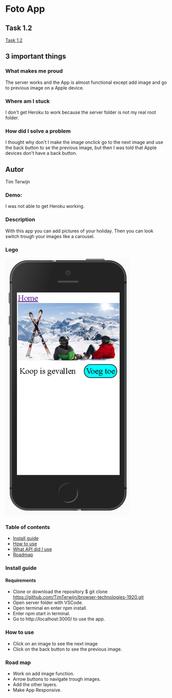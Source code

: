 # Foto App

## Task 1.2
[Task 1.2](/docs/onderzoek.md)

## 3 important things
### What makes me proud
The server works and the App is almost functional except add image and go to previous image on a Apple device.

### Where am I stuck
I don't get Heroku to work because the server folder is not my real root folder.

### How did I solve a problem
I thought why don't I make the image onclick go to the next image and use the back button to se the previous image, but then I was told that Apple devices don't have a back button.

## Autor
Tim Terwijn

### Demo:
I was not able to get Heroku working.

### Description
With this app you can add pictures of your holiday. Then you can look switch trough your images like a carousel.

### Logo
![Logo](/docs/logo.png)

### Table of contents
* [Install guide](#install-guide)
* [How to use](#how-to-use)
* [What API did I use](#what-api-did-i-use)
* [Roadmap](#roadmap)

### Install guide
#### Requirements
* Clone or download the repository $ git clone https://github.com/TimTerwijn/browser-technologies-1920.git
* Open server folder with VSCode.
* Open terminal en enter npm install.
* Enter npm start in terminal.
* Go to http://localhost:3000/ to use the app.

### How to use
* Click on an image to see the next image
* Click on the back button to see the previous image.

### Road map
* Work on add image function.
* Arrow buttons to navigate trough images.
* Add the other layers.
* Make App Responsive.
